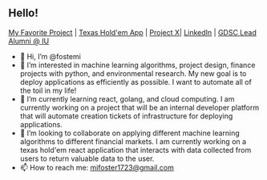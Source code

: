 ## Hello!
[My Favorite Project](https://github.iu.edu/fostemii/sp20-id-0008) | [Texas Hold'em App](https://github.com/Ape-Dreams/card-dead) | [Project X]()| [LinkedIn](https://www.linkedin.com/in/michael-foster-644892182/) | [GDSC Lead Alumni @ IU](https://gdsc.community.dev/indiana-university/)
- 👋 Hi, I’m @fostemi
- 👀 I’m interested in machine learning algorithms, project design, finance projects with python, and environmental research. My new goal is to deploy applications as efficiently as possible. I want to automate all of the toil in my life!
- 🌱 I’m currently learning react, golang, and cloud computing.  I am currently working on a project that will be an internal developer platform that will automate creation tickets of infrastructure for deploying applications.
- 💞️ I’m looking to collaborate on applying different machine learning algorithms to different financial markets. I am currently working on a texas hold'em react application that interacts with data collected from users to return valuable data to the user.
- 📫 How to reach me: mifoster1723@gmail.com

<!---
fostemi/fostemi is a ✨ special ✨ repository because its `README.md` (this file) appears on your GitHub profile.
You can click the Preview link to take a look at your changes.
--->
